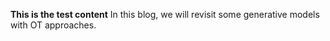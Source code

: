**This is the test content**
In this blog, we will revisit some generative models with OT approaches.
